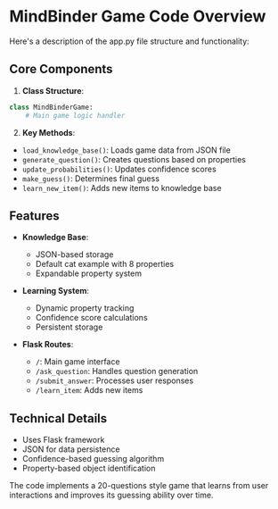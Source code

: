 # MindBinder Game Code Overview

Here's a description of the app.py file structure and functionality:

## Core Components

1. **Class Structure**:
```python
class MindBinderGame:
    # Main game logic handler
```

2. **Key Methods**:
- `load_knowledge_base()`: Loads game data from JSON file
- `generate_question()`: Creates questions based on properties
- `update_probabilities()`: Updates confidence scores
- `make_guess()`: Determines final guess
- `learn_new_item()`: Adds new items to knowledge base

## Features

- **Knowledge Base**:
  - JSON-based storage
  - Default cat example with 8 properties
  - Expandable property system

- **Learning System**:
  - Dynamic property tracking
  - Confidence score calculations
  - Persistent storage

- **Flask Routes**:
  - `/`: Main game interface
  - `/ask_question`: Handles question generation
  - `/submit_answer`: Processes user responses
  - `/learn_item`: Adds new items

## Technical Details
- Uses Flask framework
- JSON for data persistence
- Confidence-based guessing algorithm
- Property-based object identification

The code implements a 20-questions style game that learns from user interactions and improves its guessing ability over time.
